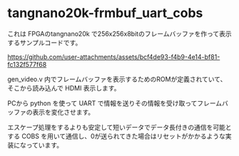 # tangnano20k-frmbuf_uart_cobs

これは FPGAのtangnano20k で256x256x8bitのフレームバッファを作って表示するサンプルコードです。


https://github.com/user-attachments/assets/bcf4de93-f4b9-4e14-bf81-fc132f577f68


gen_video.v 内でフレームバッファを表示するためのROMが定義されていて、そこから読み込んで HDMI 表示します。

PCから python を使って UART で情報を送りその情報を受け取ってフレームバッファの表示を変化させます。

エスケープ処理をするよりも安定して短いデータでデータ長付きの通信を可能とする COBS を用いて通信し、0が送られてきた場合はリセットがかかるような実装になっています。
